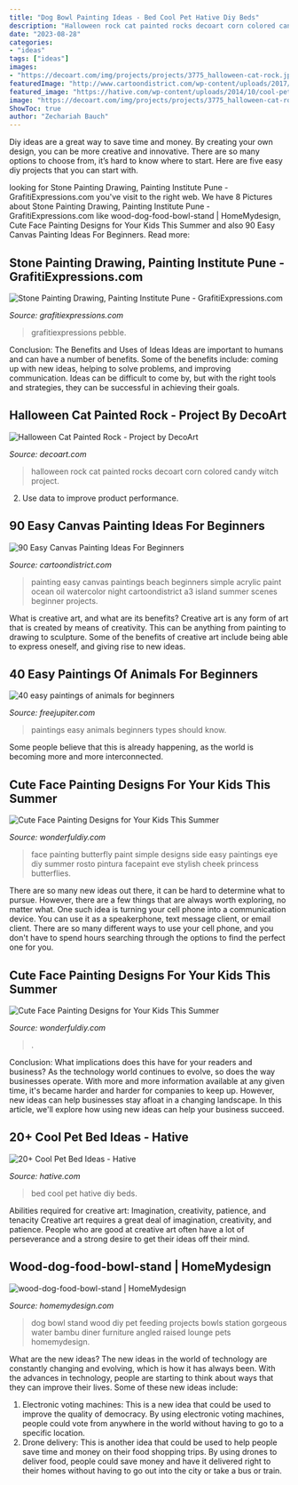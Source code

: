 ```yaml
---
title: "Dog Bowl Painting Ideas - Bed Cool Pet Hative Diy Beds"
description: "Halloween rock cat painted rocks decoart corn colored candy witch project"
date: "2023-08-28"
categories:
- "ideas"
tags: ["ideas"]
images:
- "https://decoart.com/img/projects/projects/3775_halloween-cat-rock.jpg"
featuredImage: "http://www.cartoondistrict.com/wp-content/uploads/2017/06/Easy-Canvas-Painting-Ideas-For-Beginners17-1.jpg"
featured_image: "https://hative.com/wp-content/uploads/2014/10/cool-pet-bed-ideas/18-cool-pet-bed-ideas.jpg"
image: "https://decoart.com/img/projects/projects/3775_halloween-cat-rock.jpg"
ShowToc: true
author: "Zechariah Bauch"
---
```



Diy ideas are a great way to save time and money. By creating your own design, you can be more creative and innovative. There are so many options to choose from, it’s hard to know where to start. Here are five easy diy projects that you can start with.

	

		
looking for Stone Painting Drawing, Painting Institute Pune - GrafitiExpressions.com you've visit to the right web. We have 8 Pictures about Stone Painting Drawing, Painting Institute Pune - GrafitiExpressions.com like wood-dog-food-bowl-stand | HomeMydesign, Cute Face Painting Designs for Your Kids This Summer and also 90 Easy Canvas Painting Ideas For Beginners. Read more:
		
    
## Stone Painting Drawing, Painting Institute Pune - GrafitiExpressions.com

<img loading=lazy src="http://grafitiexpressions.com/wp-content/uploads/2019/10/Stone-Painting-C09-06-01.jpg" onerror="this.onerror=null;this.src='https://tse3.mm.bing.net/th?id=OIP.RP_umg36npMJPH8knr1O0gAAAA&amp;pid=15.1';" alt="Stone Painting Drawing, Painting Institute Pune - GrafitiExpressions.com">

_Source: grafitiexpressions.com_

>grafitiexpressions pebble. 

	

Conclusion: The Benefits and Uses of Ideas
Ideas are important to humans and can have a number of benefits. Some of the benefits include: coming up with new ideas, helping to solve problems, and improving communication. Ideas can be difficult to come by, but with the right tools and strategies, they can be successful in achieving their goals.

    
## Halloween Cat Painted Rock - Project By DecoArt

<img loading=lazy src="https://decoart.com/img/projects/projects/3775_halloween-cat-rock.jpg" onerror="this.onerror=null;this.src='https://tse2.mm.bing.net/th?id=OIP.1NzzOWXU23Bn9PhGvFmNuAHaHa&amp;pid=15.1';" alt="Halloween Cat Painted Rock - Project by DecoArt">

_Source: decoart.com_

>halloween rock cat painted rocks decoart corn colored candy witch project. 

	

2. Use data to improve product performance.

    
## 90 Easy Canvas Painting Ideas For Beginners

<img loading=lazy src="http://www.cartoondistrict.com/wp-content/uploads/2017/06/Easy-Canvas-Painting-Ideas-For-Beginners17-1.jpg" onerror="this.onerror=null;this.src='https://tse2.mm.bing.net/th?id=OIP.vvkeAUxQvgkUVSxEPgOckQHaJ4&amp;pid=15.1';" alt="90 Easy Canvas Painting Ideas For Beginners">

_Source: cartoondistrict.com_

>painting easy canvas paintings beach beginners simple acrylic paint ocean oil watercolor night cartoondistrict a3 island summer scenes beginner projects. 

	

What is creative art, and what are its benefits?
Creative art is any form of art that is created by means of creativity. This can be anything from painting to drawing to sculpture. Some of the benefits of creative art include being able to express oneself, and giving rise to new ideas.

    
## 40 Easy Paintings Of Animals For Beginners

<img loading=lazy src="http://www.freejupiter.com/wp-content/uploads/2017/03/easy-paintings-of-animals26.jpg" onerror="this.onerror=null;this.src='https://tse2.mm.bing.net/th?id=OIP.U0xxp0wBos4N0oRlnxAZ4AHaK4&amp;pid=15.1';" alt="40 easy paintings of animals for beginners">

_Source: freejupiter.com_

>paintings easy animals beginners types should know. 

	

Some people believe that this is already happening, as the world is becoming more and more interconnected. 

    
## Cute Face Painting Designs For Your Kids This Summer

<img loading=lazy src="https://cdn.wonderfuldiy.com/wp-content/uploads/2016/06/Simple-side-butterfly.jpg" onerror="this.onerror=null;this.src='https://tse3.mm.bing.net/th?id=OIP.U5JTvHKeloW78nkno5IirgHaLI&amp;pid=15.1';" alt="Cute Face Painting Designs for Your Kids This Summer">

_Source: wonderfuldiy.com_

>face painting butterfly paint simple designs side easy paintings eye diy summer rosto pintura facepaint eve stylish cheek princess butterflies. 

	

There are so many new ideas out there, it can be hard to determine what to pursue. However, there are a few things that are always worth exploring, no matter what. One such idea is turning your cell phone into a communication device. You can use it as a speakerphone, text message client, or email client. There are so many different ways to use your cell phone, and you don't have to spend hours searching through the options to find the perfect one for you.

    
## Cute Face Painting Designs For Your Kids This Summer

<img loading=lazy src="https://cdn.wonderfuldiy.com/wp-content/uploads/2016/06/Puppy-dog.jpg" onerror="this.onerror=null;this.src='https://tse3.mm.bing.net/th?id=OIP.ICCVRZvN69Lp9HvUA6RFBAHaLG&amp;pid=15.1';" alt="Cute Face Painting Designs for Your Kids This Summer">

_Source: wonderfuldiy.com_

>. 

	

Conclusion: What implications does this have for your readers and business?
As the technology world continues to evolve, so does the way businesses operate. With more and more information available at any given time, it's became harder and harder for companies to keep up. However, new ideas can help businesses stay afloat in a changing landscape. In this article, we'll explore how using new ideas can help your business succeed.

    
## 20+ Cool Pet Bed Ideas - Hative

<img loading=lazy src="https://hative.com/wp-content/uploads/2014/10/cool-pet-bed-ideas/18-cool-pet-bed-ideas.jpg" onerror="this.onerror=null;this.src='https://tse4.mm.bing.net/th?id=OIP.fLGnU2m_T3Ufcq03WKisvwHaJ4&amp;pid=15.1';" alt="20+ Cool Pet Bed Ideas - Hative">

_Source: hative.com_

>bed cool pet hative diy beds. 

	

Abilities required for creative art: Imagination, creativity, patience, and tenacity
Creative art requires a great deal of imagination, creativity, and patience. People who are good at creative art often have a lot of perseverance and a strong desire to get their ideas off their mind.

    
## Wood-dog-food-bowl-stand | HomeMydesign

<img loading=lazy src="https://homemydesign.com/wp-content/uploads/2016/04/wood-dog-food-bowl-stand.jpg" onerror="this.onerror=null;this.src='https://tse4.mm.bing.net/th?id=OIP.vmr6wVr974mLj9K-jn97-QHaHa&amp;pid=15.1';" alt="wood-dog-food-bowl-stand | HomeMydesign">

_Source: homemydesign.com_

>dog bowl stand wood diy pet feeding projects bowls station gorgeous water bambu diner furniture angled raised lounge pets homemydesign. 

	

What are the new ideas?
The new ideas in the world of technology are constantly changing and evolving, which is how it has always been. With the advances in technology, people are starting to think about ways that they can improve their lives. Some of these new ideas include: 
1. Electronic voting machines: This is a new idea that could be used to improve the quality of democracy. By using electronic voting machines, people could vote from anywhere in the world without having to go to a specific location. 
2. Drone delivery: This is another idea that could be used to help people save time and money on their food shopping trips. By using drones to deliver food, people could save money and have it delivered right to their homes without having to go out into the city or take a bus or train. 

